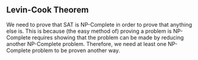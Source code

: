 ## Levin-Cook Theorem
We need to prove that SAT is NP-Complete in order to prove that anything else is. This is because (the easy method of) proving a problem is NP-Complete requires showing that the problem can be made by reducing another NP-Complete problem. Therefore, we need at least one NP-Complete problem to be proven another way.